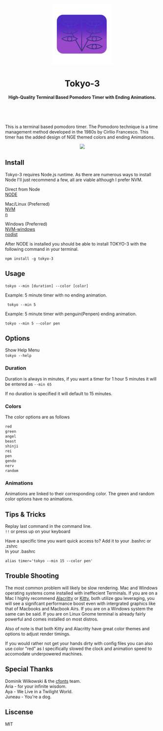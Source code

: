 <div align="center">
<img src="./images/seele.png" width="200" height="200">
<h1>Tokyo-3</h1>
<p>
<b> High-Quality Terminal Based Pomodoro Timer with Ending Animations. </b>
</p>
<br/>
<br/>
<br/>
</div>

This is a terminal based pomodoro timer. The Pomodoro technique is a time management method developed in the 1980s by Cirllio Francesco. This timer has the added design of NGE themed colors and ending Animations.

<div align="center">
<img src="https://res.cloudinary.com/dpc3zrcvs/image/upload/v1665855297/tk3-timer_ksvps4.gif">
</div>

## Install

Tokyo-3 requires Node.js runtime. As there are numerous ways to install Node I'll just recommend a few, all are viable although I prefer NVM.

Direct from Node
<br/>
[NODE](https://nodejs.org/en/download/)

Mac/Linux (Preferred)
<br/>
[NVM](https://github.com/nvm-sh/nvm)
<br/>
[n](https://github.com/tj/n)

Windows (Preferred)
<br/>
[NVM-windows](https://github.com/coreybutler/nvm-windows)
<br/>
[nodist](https://github.com/nullivex/nodist)

After NODE is installed you should be able to install TOKYO-3 with the following command in your terminal.
<br/>

```
npm install -g tokyo-3
```

## Usage

`tokyo --min [duration] --color [color]`

Example: 5 minute timer with no ending animation.

```
 tokyo --min 5
```

Example: 5 minute timer with penguin(Penpen) ending animation.

```
tokyo --min 5 --color pen
```

## Options

Show Help Menu <br/>
`tokyo --help`

### Duration

Duration is always in minutes, if you want a timer for 1 hour 5 minutes it will be entered as `--min 65`

If no duration is specified it will default to 15 minutes.

### Colors

The color options are as follows

```
red
green
angel
beast
shinji
rei
pen
gendo
nerv
random
```

### Animations

Animations are linked to their corresponding color. The green and random color options have no animations.

## Tips & Tricks

Replay last command in the command line. <br/>
`!!` or press up on your keyboard

Have a specific time you want quick access to? Add it to your .bashrc or .zshrc <br/>
In your .bashrc

```
alias timer='tokyo --min 15 --color pen'
```

## Trouble Shooting

The most common problem will likely be slow rendering. Mac and Windows operating systems come installed with ineffecient Terminals. If you are on a Mac I highly recommend [Alacritty](https://github.com/alacritty/alacritty) or [Kitty](https://sw.kovidgoyal.net/kitty/), both utilize gpu leveraging, you will see a signifcant performance boost even with intergrated graphics like that of Macbooks and Macbook Airs. If you are on a Windows system the same can be said. If you are on Linux Gnome terminal is already fairly powerful and comes installed on most distros.

Also of note is that both Kitty and Alacritty have great color themes and options to adjust render timings.

If you would rather not get your hands dirty with config files you can also use color "red" as I specifically slowed the clock and animation speed to accomodate underpowered machines.

## Special Thanks

Dominik Wilkowski & the [cfonts](https://github.com/dominikwilkowski/cfonts) team. <br/>
Aria - for your infinite wisdom. <br/>
Aya - We Live in a Twilight World. <br/>
Juneau - You're a dog.

## Liscense

MIT
